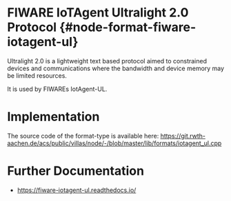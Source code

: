 # FIWARE IoTAgent Ultralight 2.0 Protocol {#node-format-fiware-iotagent-ul}

Ultralight 2.0 is a lightweight text based protocol aimed to constrained devices and communications where the bandwidth and device memory may be limited resources.

It is used by FIWAREs IotAgent-UL. 

# Implementation

The source code of the format-type is available here:
https://git.rwth-aachen.de/acs/public/villas/node/-/blob/master/lib/formats/iotagent_ul.cpp

# Further Documentation

* https://fiware-iotagent-ul.readthedocs.io/
